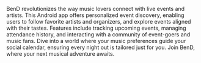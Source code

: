 BenD revolutionizes the way music lovers connect with live events and artists. This Android app offers personalized event discovery, enabling users to follow favorite artists and organizers, and explore events aligned with their tastes. Features include tracking upcoming events, managing attendance history, and interacting with a community of event-goers and music fans. Dive into a world where your music preferences guide your social calendar, ensuring every night out is tailored just for you. Join BenD, where your next musical adventure awaits.